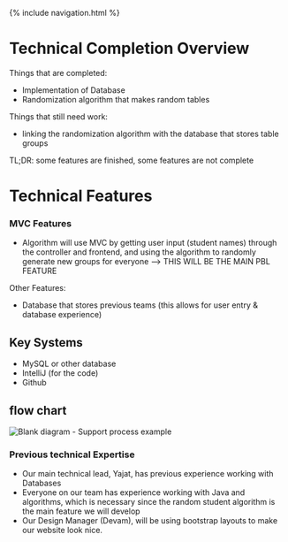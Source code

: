 {% include navigation.html %}

# Technical Completion Overview
Things that are completed: 
* Implementation of Database
* Randomization algorithm that makes random tables

Things that still need work: 
* linking the randomization algorithm with the database that stores table groups

TL;DR: some features are finished, some features are not complete


# Technical Features

### MVC Features
* Algorithm will use MVC by getting user input (student names) through the controller and frontend, and using the algorithm to randomly generate new groups for everyone --> THIS WILL BE THE MAIN PBL FEATURE

Other Features:
* Database that stores previous teams (this allows for user entry & database experience)

## Key Systems
* MySQL or other database 
* IntelliJ (for the code)
* Github 

## flow chart
![Blank diagram - Support process example](https://user-images.githubusercontent.com/40574565/159036246-396f0f55-4570-45e0-a0d9-6869a8ee4170.png)

### Previous technical Expertise
* Our main technical lead, Yajat, has previous experience working with Databases
* Everyone on our team has experience working with Java and algorithms, which is necessary since the random student algorithm is the main feature we will develop
* Our Design Manager (Devam), will be using bootstrap layouts to make our website look nice.
